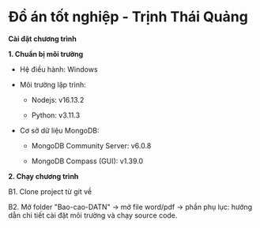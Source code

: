 ﻿# Đồ án tốt nghiệp - Trịnh Thái Quảng
**Cài đặt chương trình**

**1. Chuẩn bị môi trường**

- Hệ điều hành: Windows

- Môi trường lập trình:
   - Nodejs: v16.13.2

   - Python: v3.11.3

- Cơ sở dữ liệu MongoDB:
   - MongoDB Community Server: v6.0.8
   
   - MongoDB Compass (GUI): v1.39.0

**2. Chạy chương trình**

B1. Clone project từ git về

B2. Mở folder "Bao-cao-DATN" -> mở file word/pdf -> phần phụ lục: hướng dẫn chi tiết cài đặt môi trường và chạy source code.

